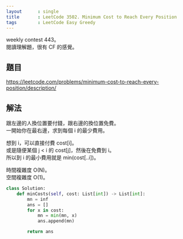 ```yaml
---
layout      : single
title       : LeetCode 3502. Minimum Cost to Reach Every Position
tags        : LeetCode Easy Greedy
---
```

weekly contest 443。  
閱讀理解題，很有 CF 的感覺。  

## 題目

<https://leetcode.com/problems/minimum-cost-to-reach-every-position/description/>

## 解法

跟左邊的人換位置要付錢，跟右邊的換位置免費。  
一開始你在最右邊，求到每個 i 的最少費用。  

想到 i，可以直接付費 cost[i]。  
或是隨便某個 j < i 的 cost[j]，然後在免費到 i。  
所以到 i 的最小費用就是 min(cost[..i])。  

時間複雜度 O(N)。  
空間複雜度 O(1)。  

```python
class Solution:
    def minCosts(self, cost: List[int]) -> List[int]:
        mn = inf
        ans = []
        for x in cost:
            mn = min(mn, x)
            ans.append(mn)

        return ans
```
